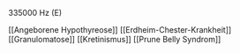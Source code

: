 335000 Hz (E)

[[Angeborene Hypothyreose]]
[[Erdheim-Chester-Krankheit]]
[[Granulomatose]]
[[Kretinismus]]
[[Prune Belly Syndrom]]